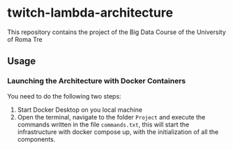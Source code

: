 # twitch-lambda-architecture
This repository contains the project of the Big Data Course of the University of Roma Tre
## Usage
### Launching the Architecture with Docker Containers
You need to do the following two steps:
1. Start Docker Desktop on you local machine
2. Open the terminal, navigate to the folder `Project` and execute the commands written in the file `commands.txt`, this will start the infrastructure with docker compose up, with the initialization of all the components.

